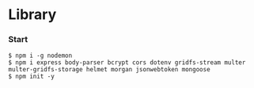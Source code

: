 # Library

### Start

```
$ npm i -g nodemon
$ npm i express body-parser bcrypt cors dotenv gridfs-stream multer multer-gridfs-storage helmet morgan jsonwebtoken mongoose
$ npm init -y
```
